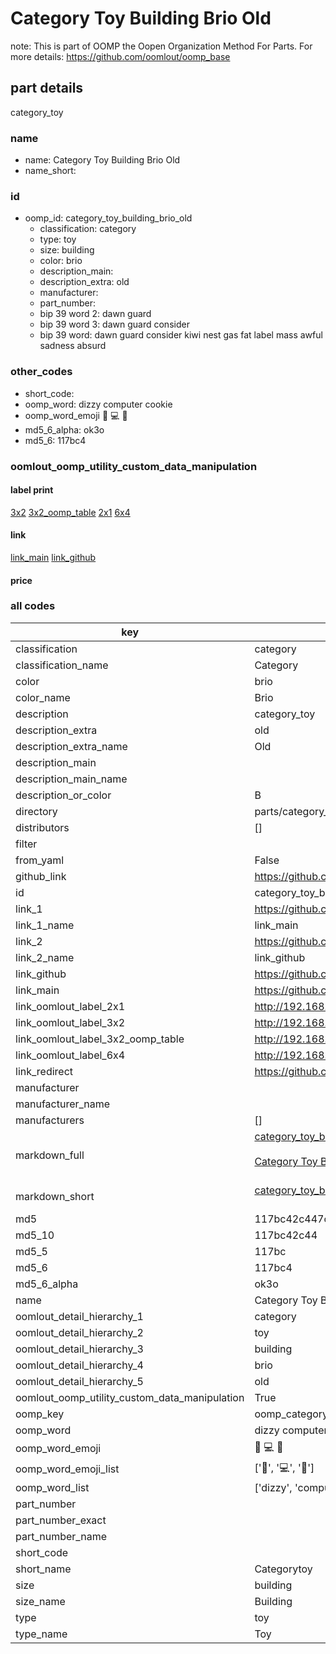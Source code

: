 # Category Toy Building Brio Old  

note: This is part of OOMP the Oopen Organization Method For Parts. For more details: https://github.com/oomlout/oomp_base

##  part details
  



category_toy



### name
* name: Category Toy Building Brio Old
* name_short: 
### id
* oomp_id: category_toy_building_brio_old
  * classification: category
  * type: toy
  * size: building
  * color: brio
  * description_main: 
  * description_extra: old
  * manufacturer: 
  * part_number: 
  * bip 39 word 2: dawn guard
  * bip 39 word 3: dawn guard consider
  * bip 39 word: dawn guard consider kiwi nest gas fat label mass awful sadness absurd

### other_codes
* short_code: 
* oomp_word: dizzy computer cookie
* oomp_word_emoji :dizzy: :computer: :cookie:
* md5_6_alpha: ok3o
* md5_6: 117bc4






### oomlout_oomp_utility_custom_data_manipulation
#### label print
[3x2](http://192.168.1.245:1112/?label=oomp%20ok3o)
[3x2_oomp_table](http://192.168.1.108:1112/?label=oomp%20ok3o)
[2x1](http://192.168.1.242:1112/?label=oomp%20ok3o)
[6x4](http://192.168.1.55:1112/?label=oomp%20ok3o)    

#### link

[link_main](https://github.com/oomlout/oomlout_oomp_version_1_messy/tree/main/parts/category_toy_building_brio_old) [link_github](https://github.com/oomlout/oomlout_oomp_version_1_messy/tree/main/parts/category_toy_building_brio_old)                             

#### price







### all codes 
| key | value |  
| --- | --- |  
| classification | category |  
| classification_name | Category |  
| color | brio |  
| color_name | Brio |  
| description | category_toy |  
| description_extra | old |  
| description_extra_name | Old |  
| description_main |  |  
| description_main_name |  |  
| description_or_color | B  |  
| directory | parts/category_toy_building_brio_old |  
| distributors | [] |  
| filter |  |  
| from_yaml | False |  
| github_link | https://github.com/oomlout/oomlout_oomp_part_src/tree/main/parts/category_toy_building_brio_old |  
| id | category_toy_building_brio_old |  
| link_1 | https://github.com/oomlout/oomlout_oomp_version_1_messy/tree/main/parts/category_toy_building_brio_old |  
| link_1_name | link_main |  
| link_2 | https://github.com/oomlout/oomlout_oomp_version_1_messy/tree/main/parts/category_toy_building_brio_old |  
| link_2_name | link_github |  
| link_github | https://github.com/oomlout/oomlout_oomp_version_1_messy/tree/main/parts/category_toy_building_brio_old |  
| link_main | https://github.com/oomlout/oomlout_oomp_version_1_messy/tree/main/parts/category_toy_building_brio_old |  
| link_oomlout_label_2x1 | http://192.168.1.242:1112/?label=oomp%20ok3o |  
| link_oomlout_label_3x2 | http://192.168.1.245:1112/?label=oomp%20ok3o |  
| link_oomlout_label_3x2_oomp_table | http://192.168.1.108:1112/?label=oomp%20ok3o |  
| link_oomlout_label_6x4 | http://192.168.1.55:1112/?label=oomp%20ok3o |  
| link_redirect | https://github.com/oomlout/oomlout_oomp_version_1_messy/tree/main/parts/category_toy_building_brio_old |  
| manufacturer |  |  
| manufacturer_name |  |  
| manufacturers | [] |  
| markdown_full | [category_toy_building_brio_old](none)<br>[](none)<br>[Category Toy Building Brio Old](none)<br><br> |  
| markdown_short | [category_toy_building_brio_old](none)<br><br> |  
| md5 | 117bc42c447c2a6d804a47b65e99d1bf |  
| md5_10 | 117bc42c44 |  
| md5_5 | 117bc |  
| md5_6 | 117bc4 |  
| md5_6_alpha | ok3o |  
| name | Category Toy Building Brio Old |  
| oomlout_detail_hierarchy_1 | category |  
| oomlout_detail_hierarchy_2 | toy |  
| oomlout_detail_hierarchy_3 | building |  
| oomlout_detail_hierarchy_4 | brio |  
| oomlout_detail_hierarchy_5 | old |  
| oomlout_oomp_utility_custom_data_manipulation | True |  
| oomp_key | oomp_category_toy_building_brio_old |  
| oomp_word | dizzy computer cookie |  
| oomp_word_emoji | :dizzy: :computer: :cookie: |  
| oomp_word_emoji_list | [':dizzy:', ':computer:', ':cookie:'] |  
| oomp_word_list | ['dizzy', 'computer', 'cookie'] |  
| part_number |  |  
| part_number_exact |  |  
| part_number_name |  |  
| short_code |  |  
| short_name | Categorytoy |  
| size | building |  
| size_name | Building |  
| type | toy |  
| type_name | Toy |  
